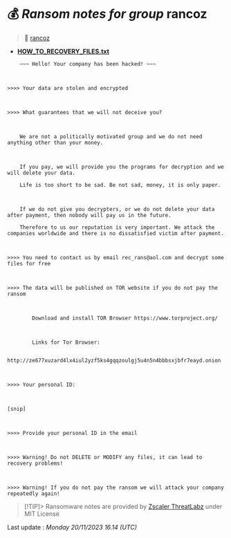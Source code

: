# 💰 _Ransom notes for group_ rancoz
> 🔗 [rancoz](group/rancoz)
* **[HOW_TO_RECOVERY_FILES.txt](https://ransomware.live/ransomware_notes/rancoz/HOW_TO_RECOVERY_FILES.txt)**

```
	~~~ Hello! Your company has been hacked! ~~~

	

>>>> Your data are stolen and encrypted



>>>> What guarantees that we will not deceive you? 



	We are not a politically motivated group and we do not need anything other than your money. 

    

	If you pay, we will provide you the programs for decryption and we will delete your data. 

	Life is too short to be sad. Be not sad, money, it is only paper.

    

	If we do not give you decrypters, or we do not delete your data after payment, then nobody will pay us in the future. 

	Therefore to us our reputation is very important. We attack the companies worldwide and there is no dissatisfied victim after payment.



>>>> You need to contact us by email rec_rans@aol.com and decrypt some files for free



>>>> The data will be published on TOR website if you do not pay the ransom

		

		Download and install TOR Browser https://www.torproject.org/

		

		Links for Tor Browser:

		http://ze677xuzard4lx4iul2yzf5ks4gqqzoulgj5u4n5n4bbbsxjbfr7eayd.onion

		

>>>> Your personal ID:



[snip]



>>>> Provide your personal ID in the email



>>>> Warning! Do not DELETE or MODIFY any files, it can lead to recovery problems!



>>>> Warning! If you do not pay the ransom we will attack your company repeatedly again!

```


> [!TIP]> Ransomware notes are provided by [Zscaler ThreatLabz](https://github.com/threatlabz/ransomware_notes) under MIT License
> 




Last update : _Monday 20/11/2023 16.14 (UTC)_


